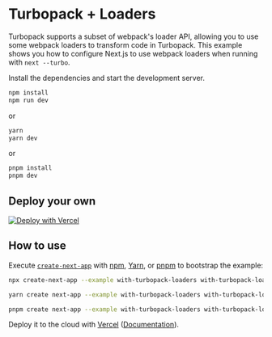 # Turbopack + Loaders

Turbopack supports a subset of webpack's loader API, allowing you to use some webpack loaders to transform code in Turbopack. This example shows you how to configure Next.js to use webpack loaders when running with `next --turbo`.

Install the dependencies and start the development server.

```sh
npm install
npm run dev
```

or

```sh
yarn
yarn dev
```

or

```sh
pnpm install
pnpm dev
```

## Deploy your own

[![Deploy with Vercel](https://vercel.com/button)](https://vercel.com/new/clone?repository-url=https://github.com/vercel/next.js/tree/canary/examples/with-turbopack-loaders&project-name=with-turbopack-loaders&repository-name=with-turbopack-loaders)

## How to use

Execute [`create-next-app`](https://github.com/vercel/next.js/tree/canary/packages/create-next-app) with [npm](https://docs.npmjs.com/cli/init), [Yarn](https://yarnpkg.com/lang/en/docs/cli/create/), or [pnpm](https://pnpm.io) to bootstrap the example:

```bash
npx create-next-app --example with-turbopack-loaders with-turbopack-loaders-app
```

```bash
yarn create next-app --example with-turbopack-loaders with-turbopack-loaders-app
```

```bash
pnpm create next-app --example with-turbopack-loaders with-turbopack-loaders-app
```

Deploy it to the cloud with [Vercel](https://vercel.com/new?utm_source=github&utm_medium=readme&utm_campaign=next-example) ([Documentation](https://nextjs.org/docs/deployment)).

